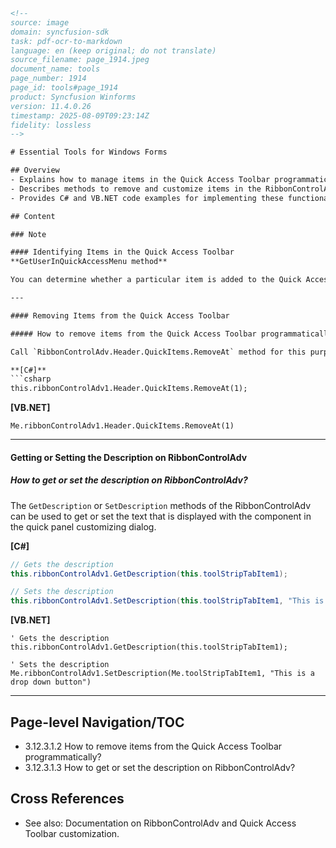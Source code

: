 ```html
<!--
source: image
domain: syncfusion-sdk
task: pdf-ocr-to-markdown
language: en (keep original; do not translate)
source_filename: page_1914.jpeg
document_name: tools
page_number: 1914
page_id: tools#page_1914
product: Syncfusion Winforms
version: 11.4.0.26
timestamp: 2025-08-09T09:23:14Z
fidelity: lossless
-->

# Essential Tools for Windows Forms

## Overview
- Explains how to manage items in the Quick Access Toolbar programmatically.
- Describes methods to remove and customize items in the RibbonControlAdv component.
- Provides C# and VB.NET code examples for implementing these functionalities.

## Content

### Note

#### Identifying Items in the Quick Access Toolbar
**GetUserInQuickAccessMenu method**

You can determine whether a particular item is added to the Quick Access Toolbar by using the `GetUserInQuickAccessMenu` method, passing the item as the parameter.

---

#### Removing Items from the Quick Access Toolbar

##### How to remove items from the Quick Access Toolbar programmatically?

Call `RibbonControlAdv.Header.QuickItems.RemoveAt` method for this purpose. The parameter `idx` is a zero-based index of the item to remove.

**[C#]**
```csharp
this.ribbonControlAdv1.Header.QuickItems.RemoveAt(1);
```

**[VB.NET]**
```vbnet
Me.ribbonControlAdv1.Header.QuickItems.RemoveAt(1)
```

---

#### Getting or Setting the Description on RibbonControlAdv

##### How to get or set the description on RibbonControlAdv?

The `GetDescription` or `SetDescription` methods of the RibbonControlAdv can be used to get or set the text that is displayed with the component in the quick panel customizing dialog.

**[C#]**
```csharp
// Gets the description
this.ribbonControlAdv1.GetDescription(this.toolStripTabItem1);

// Sets the description
this.ribbonControlAdv1.SetDescription(this.toolStripTabItem1, "This is a drop down button");
```

**[VB.NET]**
```vbnet
' Gets the description
this.ribbonControlAdv1.GetDescription(this.toolStripTabItem1);

' Sets the description
Me.ribbonControlAdv1.SetDescription(Me.toolStripTabItem1, "This is a drop down button")
```

---

## Page-level Navigation/TOC
- 3.12.3.1.2 How to remove items from the Quick Access Toolbar programmatically?
- 3.12.3.1.3 How to get or set the description on RibbonControlAdv?

## Cross References
- See also: Documentation on RibbonControlAdv and Quick Access Toolbar customization.

<!-- tags: [RibbonControlAdv, Quick Access Toolbar, Windows Forms, Syncfusion] keywords: [RibbonControlAdv, GetUserInQuickAccessMenu, QuickItems, GetDescription, SetDescription, Windows Forms, C#, VB.NET] -->
``` 
